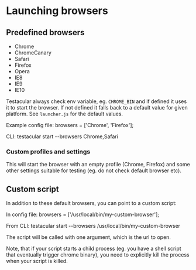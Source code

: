 # Launching browsers

## Predefined browsers
- Chrome
- ChromeCanary
- Safari
- Firefox
- Opera
- IE8
- IE9
- IE10

Testacular always check env variable, eg. `CHROME_BIN` and if defined it uses it to start the browser. If not defined it falls back to a default value for given platform. See `launcher.js` for the default values.

Example config file:
browsers = ['Chrome', 'Firefox'];

CLI:
testacular start --browsers Chrome,Safari

### Custom profiles and settings
This will start the browser with an empty profile (Chrome, Firefox) and some other settings suitable for testing (eg. do not check default browser etc).

## Custom script

In addition to these default browsers, you can point to a custom script:

In config file:
browsers = ['/usr/local/bin/my-custom-browser'];

From CLI:
testacular start --browsers /usr/local/bin/my-custom-browser

The script will be called with one argument, which is the url to open.

Note, that if your script starts a child process (eg. you have a shell script that eventually trigger chrome binary), you need to explicitly kill the process when your script is killed.
